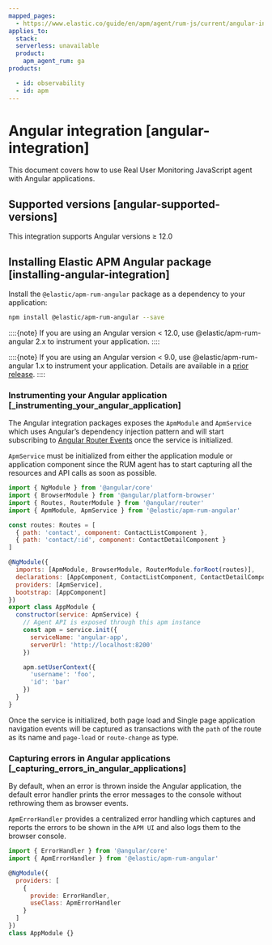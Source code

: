 ```yaml
---
mapped_pages:
  - https://www.elastic.co/guide/en/apm/agent/rum-js/current/angular-integration.html
applies_to:
  stack:
  serverless: unavailable
  product:
    apm_agent_rum: ga
products:

  - id: observability
  - id: apm
---
```


# Angular integration [angular-integration]

This document covers how to use Real User Monitoring JavaScript agent with Angular applications.

## Supported versions [angular-supported-versions]

This integration supports Angular versions ≥ 12.0


## Installing Elastic APM Angular package [installing-angular-integration]

Install the `@elastic/apm-rum-angular` package as a dependency to your application:

```bash
npm install @elastic/apm-rum-angular --save
```

::::{note}
If you are using an Angular version < 12.0, use @elastic/apm-rum-angular 2.x to instrument your application.
::::


::::{note}
If you are using an Angular version < 9.0, use @elastic/apm-rum-angular 1.x to instrument your application. Details are available in a [prior release](https://www.elastic.co/guide/en/apm/agent/rum-js/4.x/angular-integration.html).
::::



### Instrumenting your Angular application [_instrumenting_your_angular_application]

The Angular integration packages exposes the `ApmModule` and `ApmService` which uses Angular’s dependency injection pattern and will start subscribing to [Angular Router Events](https://angular.io/api/router/Event) once the service is initialized.

`ApmService` must be initialized from either the application module or application component since the RUM agent has to start capturing all the resources and API calls as soon as possible.

```js
import { NgModule } from '@angular/core'
import { BrowserModule } from '@angular/platform-browser'
import { Routes, RouterModule } from '@angular/router'
import { ApmModule, ApmService } from '@elastic/apm-rum-angular'

const routes: Routes = [
  { path: 'contact', component: ContactListComponent },
  { path: 'contact/:id', component: ContactDetailComponent }
]

@NgModule({
  imports: [ApmModule, BrowserModule, RouterModule.forRoot(routes)],
  declarations: [AppComponent, ContactListComponent, ContactDetailComponent],
  providers: [ApmService],
  bootstrap: [AppComponent]
})
export class AppModule {
  constructor(service: ApmService) {
    // Agent API is exposed through this apm instance
    const apm = service.init({
      serviceName: 'angular-app',
      serverUrl: 'http://localhost:8200'
    })

    apm.setUserContext({
      'username': 'foo',
      'id': 'bar'
    })
  }
}
```

Once the service is initialized, both page load and Single page application navigation events will be captured as transactions with the `path` of the route as its name and `page-load` or `route-change` as type.


### Capturing errors in Angular applications [_capturing_errors_in_angular_applications]

By default, when an error is thrown inside the Angular application, the default error handler prints the error messages to the console without rethrowing them as browser events.

`ApmErrorHandler` provides a centralized error handling which captures and reports the errors to be shown in the `APM UI` and also logs them to the browser console.

```js
import { ErrorHandler } from '@angular/core'
import { ApmErrorHandler } from '@elastic/apm-rum-angular'

@NgModule({
  providers: [
    {
      provide: ErrorHandler,
      useClass: ApmErrorHandler
    }
  ]
})
class AppModule {}
```


